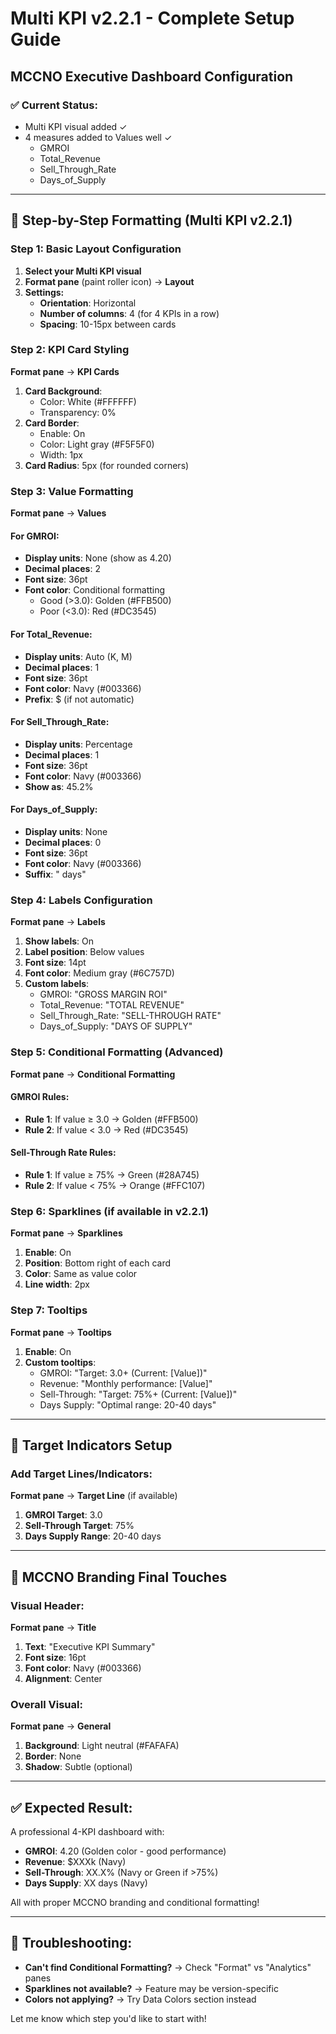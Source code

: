 # Multi KPI v2.2.1 - Complete Setup Guide
## MCCNO Executive Dashboard Configuration

### ✅ **Current Status:**
- Multi KPI visual added ✓
- 4 measures added to Values well ✓
  - GMROI
  - Total_Revenue
  - Sell_Through_Rate
  - Days_of_Supply

---

## 🎨 **Step-by-Step Formatting (Multi KPI v2.2.1)**

### **Step 1: Basic Layout Configuration**
1. **Select your Multi KPI visual**
2. **Format pane** (paint roller icon) → **Layout**
3. **Settings:**
   - **Orientation**: Horizontal
   - **Number of columns**: 4 (for 4 KPIs in a row)
   - **Spacing**: 10-15px between cards

### **Step 2: KPI Card Styling**
**Format pane** → **KPI Cards**
1. **Card Background**: 
   - Color: White (#FFFFFF)
   - Transparency: 0%
2. **Card Border**:
   - Enable: On
   - Color: Light gray (#F5F5F0)
   - Width: 1px
3. **Card Radius**: 5px (for rounded corners)

### **Step 3: Value Formatting**
**Format pane** → **Values**

#### **For GMROI:**
- **Display units**: None (show as 4.20)
- **Decimal places**: 2
- **Font size**: 36pt
- **Font color**: Conditional formatting
  - Good (>3.0): Golden (#FFB500)
  - Poor (<3.0): Red (#DC3545)

#### **For Total_Revenue:**
- **Display units**: Auto (K, M)
- **Decimal places**: 1
- **Font size**: 36pt
- **Font color**: Navy (#003366)
- **Prefix**: $ (if not automatic)

#### **For Sell_Through_Rate:**
- **Display units**: Percentage
- **Decimal places**: 1
- **Font size**: 36pt
- **Font color**: Navy (#003366)
- **Show as**: 45.2%

#### **For Days_of_Supply:**
- **Display units**: None
- **Decimal places**: 0
- **Font size**: 36pt
- **Font color**: Navy (#003366)
- **Suffix**: " days"

### **Step 4: Labels Configuration**
**Format pane** → **Labels**
1. **Show labels**: On
2. **Label position**: Below values
3. **Font size**: 14pt
4. **Font color**: Medium gray (#6C757D)
5. **Custom labels**:
   - GMROI: "GROSS MARGIN ROI"
   - Total_Revenue: "TOTAL REVENUE"
   - Sell_Through_Rate: "SELL-THROUGH RATE"
   - Days_of_Supply: "DAYS OF SUPPLY"

### **Step 5: Conditional Formatting (Advanced)**
**Format pane** → **Conditional Formatting**

#### **GMROI Rules:**
- **Rule 1**: If value ≥ 3.0 → Golden (#FFB500)
- **Rule 2**: If value < 3.0 → Red (#DC3545)

#### **Sell-Through Rate Rules:**
- **Rule 1**: If value ≥ 75% → Green (#28A745)
- **Rule 2**: If value < 75% → Orange (#FFC107)

### **Step 6: Sparklines (if available in v2.2.1)**
**Format pane** → **Sparklines**
1. **Enable**: On
2. **Position**: Bottom right of each card
3. **Color**: Same as value color
4. **Line width**: 2px

### **Step 7: Tooltips**
**Format pane** → **Tooltips**
1. **Enable**: On
2. **Custom tooltips**:
   - GMROI: "Target: 3.0+ (Current: [Value])"
   - Revenue: "Monthly performance: [Value]"
   - Sell-Through: "Target: 75%+ (Current: [Value])"
   - Days Supply: "Optimal range: 20-40 days"

---

## 🎯 **Target Indicators Setup**

### **Add Target Lines/Indicators:**
**Format pane** → **Target Line** (if available)
1. **GMROI Target**: 3.0
2. **Sell-Through Target**: 75%
3. **Days Supply Range**: 20-40 days

---

## 🎨 **MCCNO Branding Final Touches**

### **Visual Header:**
**Format pane** → **Title**
1. **Text**: "Executive KPI Summary"
2. **Font size**: 16pt
3. **Font color**: Navy (#003366)
4. **Alignment**: Center

### **Overall Visual:**
**Format pane** → **General**
1. **Background**: Light neutral (#FAFAFA)
2. **Border**: None
3. **Shadow**: Subtle (optional)

---

## ✅ **Expected Result:**
A professional 4-KPI dashboard with:
- **GMROI**: 4.20 (Golden color - good performance)
- **Revenue**: $XXXk (Navy)
- **Sell-Through**: XX.X% (Navy or Green if >75%)
- **Days Supply**: XX days (Navy)

All with proper MCCNO branding and conditional formatting!

---

## 🔧 **Troubleshooting:**
- **Can't find Conditional Formatting?** → Check "Format" vs "Analytics" panes
- **Sparklines not available?** → Feature may be version-specific
- **Colors not applying?** → Try Data Colors section instead

Let me know which step you'd like to start with!
